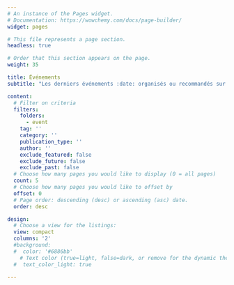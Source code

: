 ```yaml
---
# An instance of the Pages widget.
# Documentation: https://wowchemy.com/docs/page-builder/
widget: pages

# This file represents a page section.
headless: true

# Order that this section appears on the page.
weight: 35

title: Événements
subtitle: "Les derniers événements :date: organisés ou recommandés sur les sujets _data-science_"

content:
  # Filter on criteria
  filters:
    folders:
      - event
    tag: ''
    category: ''
    publication_type: ''
    author: ''
    exclude_featured: false
    exclude_future: false
    exclude_past: false
  # Choose how many pages you would like to display (0 = all pages)
  count: 5
  # Choose how many pages you would like to offset by
  offset: 0
  # Page order: descending (desc) or ascending (asc) date.
  order: desc

design:
  # Choose a view for the listings:
  view: compact
  columns: '2'
  #background:
  #  color: '#6886bb'
    # Text color (true=light, false=dark, or remove for the dynamic theme color). 
  #  text_color_light: true

---
```


<div id="observablehq-grid-fbf85711"></div>

<link rel="stylesheet" href="https://cdn.jsdelivr.net/npm/@observablehq/inspector@5/dist/inspector.css">
<script type="module">
import {Runtime, Inspector} from "https://cdn.jsdelivr.net/npm/@observablehq/runtime@5/dist/runtime.js";
import define from "https://api.observablehq.com/@linogaliana/calendar@1233.js?v=3";
new Runtime().module(define, name => {
  if (name === "grid") return new Inspector(document.querySelector("#observablehq-grid-fbf85711"));
});
</script>
